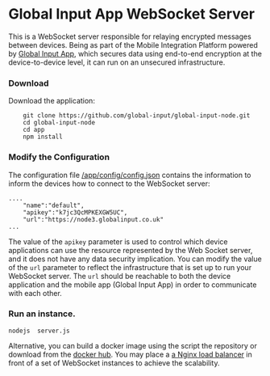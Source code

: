 # Global Input App WebSocket Server
This is a WebSocket server responsible for relaying encrypted messages between devices. Being as part of the Mobile Integration Platform powered by [Global Input App](https://globalinput.co.uk/), which secures data using end-to-end encryption at the device-to-device level, it can run on an unsecured infrastructure. 

### Download
Download the application:
```shell
    git clone https://github.com/global-input/global-input-node.git
    cd global-input-node
    cd app
    npm install
```

### Modify the Configuration
The configuration file [/app/config/config.json](https://github.com/global-input/global-input-node/blob/master/app/config/config.json) contains the information to inform the devices how to connect to the WebSocket server:
```
....
    "name":"default",
    "apikey":"k7jc3QcMPKEXGW5UC",
    "url":"https://node3.globalinput.co.uk"
...       
```
The value of the ```apikey``` parameter is used to control which device applications can use the resource represented by the Web Socket server, and it does not have any data security implication.  You can modify the value of the ```url``` parameter to reflect the infrastructure that is set up to run your WebSocket server. The ```url``` should be reachable to both the device application and the mobile app (Global Input App) in order to communicate with each other.

### Run an instance.

```
nodejs  server.js
```
Alternative, you can build a docker image using the script the repository or download from the [docker hub](https://cloud.docker.com/u/dilshat/repository/docker/dilshat/global_input_node). You may place a [a Nginx load balancer](https://cloud.docker.com/repository/docker/dilshat/global_input_nginx) in front of a set of WebSocket instances to achieve the scalability.





